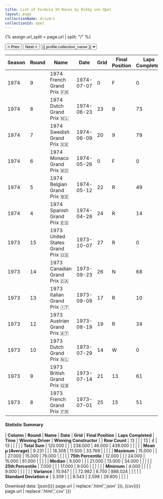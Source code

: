 ```yaml
---
title: List of Formula 1® Races by Rikky von Opel
layout: page
collectionName: drivers
collectionId: opel
---
```


{% assign url_split = page.url | split: "/" %}
<div id="collection-navigation">
<button onclick="selector.options[selector.selectedIndex-1].value && (window.location = selector.options[selector.selectedIndex-1].value);">&lt; Prev</button>
<button onclick="selector.options[selector.selectedIndex+1].value && (window.location = selector.options[selector.selectedIndex+1].value);">Next &gt;</button>
<select id="selector" onchange="this.options[this.selectedIndex].value && (window.location = this.options[this.selectedIndex].value);">
  {% for collectionId in site.data[page.collectionName].refs %}
    {% if collectionId == page.collectionId %}
      {% assign selected = "selected" %}
    {% else %}
      {% assign selected = "" %}
    {% endif %}
    {% assign profile = site.data[page.collectionName][collectionId].profile %}
    <option value="/f1/{{ page.collectionName }}/{{ collectionId }}/{{ url_split[4] }}" {{ selected }}>{{ profile.collection_name }}</option>
  {% endfor %}
</select>
</div>

| Season | Round | Name | Date | Grid | Final Position | Laps Completed | Time | Winning Driver | Winning Constructor |
|--|--|--|--|--|--|--|--|--|--|
| 1974 | 9 | 1974 French Grand Prix 🇫🇷 | 1974-07-07 | 0 | F | 0 |   | Ronnie Peterson 🇸🇪 | Team Lotus 🇬🇧 |
| 1974 | 8 | 1974 Dutch Grand Prix 🇳🇱 | 1974-06-23 | 23 | 9 | 73 |   | Niki Lauda 🇦🇹 | Ferrari 🇮🇹 |
| 1974 | 7 | 1974 Swedish Grand Prix 🇸🇪 | 1974-06-09 | 20 | 9 | 79 |   | Jody Scheckter 🇿🇦 | Tyrrell 🇬🇧 |
| 1974 | 6 | 1974 Monaco Grand Prix 🇲🇨 | 1974-05-26 | 0 | F | 0 |   | Ronnie Peterson 🇸🇪 | Team Lotus 🇬🇧 |
| 1974 | 5 | 1974 Belgian Grand Prix 🇧🇪 | 1974-05-12 | 22 | R | 49 |   | Emerson Fittipaldi 🇧🇷 | McLaren 🇬🇧 |
| 1974 | 4 | 1974 Spanish Grand Prix 🇪🇸 | 1974-04-28 | 24 | R | 14 |   | Niki Lauda 🇦🇹 | Ferrari 🇮🇹 |
| 1973 | 15 | 1973 United States Grand Prix 🇺🇸 | 1973-10-07 | 27 | R | 0 |   | Ronnie Peterson 🇸🇪 | Team Lotus 🇬🇧 |
| 1973 | 14 | 1973 Canadian Grand Prix 🇨🇦 | 1973-09-23 | 26 | N | 68 |   | Peter Revson 🇺🇸 | McLaren 🇬🇧 |
| 1973 | 13 | 1973 Italian Grand Prix 🇮🇹 | 1973-09-09 | 17 | R | 10 |   | Ronnie Peterson 🇸🇪 | Team Lotus 🇬🇧 |
| 1973 | 12 | 1973 Austrian Grand Prix 🇦🇹 | 1973-08-19 | 19 | R | 34 |   | Ronnie Peterson 🇸🇪 | Team Lotus 🇬🇧 |
| 1973 | 10 | 1973 Dutch Grand Prix 🇳🇱 | 1973-07-29 | 14 | W | 0 |   | Jackie Stewart 🇬🇧 | Tyrrell 🇬🇧 |
| 1973 | 9 | 1973 British Grand Prix 🇬🇧 | 1973-07-14 | 21 | 13 | 61 |   | Peter Revson 🇺🇸 | McLaren 🇬🇧 |
| 1973 | 8 | 1973 French Grand Prix 🇫🇷 | 1973-07-01 | 25 | 15 | 51 |   | Ronnie Peterson 🇸🇪 | Team Lotus 🇬🇧 |

#### Statistic Summary

| **Column** | **Round** | **Name** | **Date** | **Grid** | **Final Position** | **Laps Completed** | **Time** | **Winning Driver** | **Winning Constructor** |
| **Row Count** | 13 |  |  | 13 | 4 | 13 |  |  |  |
| **Total Sum** | 120.000 |  |  | 238.000 | 46.000 | 439.000 |  |  |  |
| **Mean μ (Average)** | 9.231 |  |  | 18.308 | 11.500 | 33.769 |  |  |  |
| **Maximum** | 15.000 |  |  | 27.000 | 15.000 | 79.000 |  |  |  |
| **75th Percentile** | 12.000 |  |  | 24.000 | 15.000 | 61.000 |  |  |  |
| **Median** | 9.000 |  |  | 21.000 | 13.000 | 34.000 |  |  |  |
| **25th Percentile** | 7.000 |  |  | 17.000 | 9.000 |  |  |  |  |
| **Minimum** | 4.000 |  |  |  | 9.000 |  |  |  |  |
| **Variance** | 10.947 |  |  | 72.982 | 6.750 | 888.024 |  |  |  |
| **Standard Deviation σ** | 3.309 |  |  | 8.543 | 2.598 | 29.800 |  |  |  |

Download data: [json]({{ page.url | replace:'.html','.json' }}), [csv]({{ page.url | replace:'.html','.csv' }})
